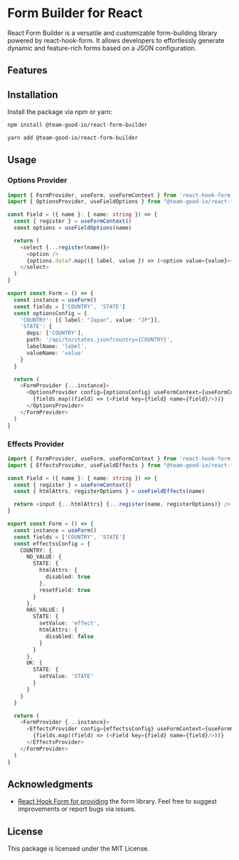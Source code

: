 # Form Builder for React
React Form Builder is a versatile and customizable form-building library powered by react-hook-form. It allows developers to effortlessly generate dynamic and feature-rich forms based on a JSON configuration.

## Features

## Installation
Install the package via npm or yarn:
```bash
npm install @team-good-io/react-form-builder
```
```bash
yarn add @team-good-io/react-form-builder
```

## Usage

### Options Provider
```ts
import { FormProvider, useForm, useFormContext } from 'react-hook-form'
import { OptionsProvider, useFieldOptions } from "@team-good-io/react-form-builder"

const Field = ({ name }: { name: string }) => {
  const { register } = useFormContext()
  const options = useFieldOptions(name)

  return (
    <select {...register(name)}>
      <option />
      {options.data?.map(({ label, value }) => (<option value={value}>{label}</option>))}
    </select>
  )
}

export const Form = () => {
  const instance = useForm()
  const fields = ['COUNTRY', 'STATE']
  const optionsConfig = {
    'COUNTRY': [{ label: "Japan", value: "JP"}],
    'STATE': {
      deps: ['COUNTRY'],
      path: '/api/to/states.json?country={COUNTRY}',
      labelName: 'label',
      valueName: 'value'
    }
  }

  return (
    <FormProvider {...instance}>
      <OptionsProvider config={optionsConfig} useFormContext={useFormContext}>
        {fields.map((field) => (<Field key={field} name={field}/>))}
      </OptionsProvider>
    </FormProvider>
  )
}
```

### Effects Provider
```ts
import { FormProvider, useForm, useFormContext } from 'react-hook-form'
import { EffectsProvider, useFieldEffects } from "@team-good-io/react-form-builder"

const Field = ({ name }: { name: string }) => {
  const { register } = useFormContext()
  const { htmlAttrs, registerOptions } = useFieldEffects(name)

  return <input {...htmlAttrs} {...register(name, registerOptions)} />
}

export const Form = () => {
  const instance = useForm()
  const fields = ['COUNTRY', 'STATE']
  const effectssConfig = {
    COUNTRY: {
      NO_VALUE: {
        STATE: {
          htmlAttrs: {
            disabled: true
          },
          resetField: true
        }
      },
      HAS_VALUE: {
        STATE: {
          setValue: 'effect',
          htmlAttrs: {
            disabled: false
          }
        }
      },
      UK: {
        STATE: {
          setValue: 'STATE'
        }
      }
    }
  }

  return (
    <FormProvider {...instance}>
      <EffectsProvider config={effectssConfig} useFormContext={useFormContext}>
        {fields.map((field) => (<Field key={field} name={field}/>))}
      </EffectsProvider>
    </FormProvider>
  )
}
```

## Acknowledgments
* [React Hook Form for providing](https://react-hook-form.com/) the form library.
Feel free to suggest improvements or report bugs via issues.

## License

This package is licensed under the MIT License.